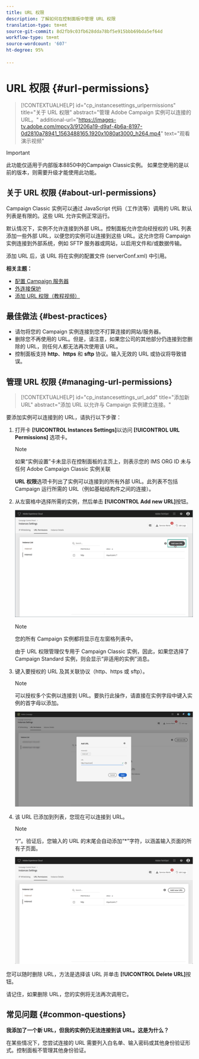 ```yaml
---
title: URL 权限
description: 了解如何在控制面板中管理 URL 权限
translation-type: tm+mt
source-git-commit: 8d2fb9c03fb628dda78bf5e915bbb69bda5ef64d
workflow-type: tm+mt
source-wordcount: '607'
ht-degree: 95%

---
```



# URL 权限 {#url-permissions}

>[!CONTEXTUALHELP]
>id="cp_instancesettings_urlpermissions"
>title="关于 URL 权限"
>abstract="管理 Adobe Campaign 实例可以连接的 URL。"
>additional-url="https://images-tv.adobe.com/mpcv3/91206a19-d9af-4b6a-8197-0d2810a78941_1563488165.1920x1080at3000_h264.mp4" text="观看演示视频"

>[!IMPORTANT]
>
>此功能仅适用于内部版本8850中的Campaign Classic实例。 如果您使用的是以前的版本，则需要升级才能使用此功能。

## 关于 URL 权限 {#about-url-permissions}

Campaign Classic 实例可以通过 JavaScript 代码（工作流等）调用的 URL 默认列表是有限的。这些 URL 允许实例正常运行。

默认情况下，实例不允许连接到外部 URL。控制面板允许您向经授权的 URL 列表添加一些外部 URL，以便您的实例可以连接到这些 URL。这允许您将 Campaign 实例连接到外部系统，例如 SFTP 服务器或网站，以启用文件和/或数据传输。

添加 URL 后，该 URL 将在实例的配置文件 (serverConf.xml) 中引用。

**相关主题：**

* [配置 Campaign 服务器](https://docs.campaign.adobe.com/doc/AC/en/INS_Additional_configurations_Configuring_Campaign_server.html)
* [外连接保护](https://docs.campaign.adobe.com/doc/AC/en/INS_Additional_configurations_Configuring_Campaign_server.html#Outgoing_connection_protection)
* [添加 URL 权限（教程视频）](https://docs.adobe.com/content/help/en/campaign-learn/campaign-classic-tutorials/administrating/control-panel-acc/adding-url-permissions.html)

## 最佳做法 {#best-practices}

* 请勿将您的 Campaign 实例连接到您不打算连接的网站/服务器。
* 删除您不再使用的 URL。但是，请注意，如果您公司的其他部分仍连接到您删除的 URL，则任何人都无法再次使用该 URL。
* 控制面板支持 **http**、**https** 和 **sftp** 协议。输入无效的 URL 或协议将导致错误。

## 管理 URL 权限 {#managing-url-permissions}

>[!CONTEXTUALHELP]
>id="cp_instancesettings_url_add"
>title="添加新 URL"
>abstract="添加 URL 以允许与 Campaign 实例建立连接。"

要添加实例可以连接到的 URL，请执行以下步骤：

1. 打开卡 **[!UICONTROL Instances Settings]**&#x200B;以访问 **[!UICONTROL URL Permissions]** 选项卡。

   >[!NOTE]
   >
   >如果“实例设置”卡未显示在控制面板的主页上，则表示您的 IMS ORG ID 未与任何 Adobe Campaign Classic 实例关联
   >
   ><b><span class="uicontrol">URL 权限</span></b>选项卡列出了实例可以连接到的所有外部 URL。此列表不包括 Campaign 运行所需的 URL（例如基础结构件之间的连接）。

1. 从左窗格中选择所需的实例，然后单击 **[!UICONTROL Add new URL]**&#x200B;按钮。

   ![](assets/add_url1.png)

   >[!NOTE]
   >
   >您的所有 Campaign 实例都将显示在左窗格列表中。
   >
   >由于 URL 权限管理仅专用于 Campaign Classic 实例，因此，如果您选择了 Campaign Standard 实例，则会显示“非适用的实例”消息。

1. 键入要授权的 URL 及其关联协议（http、https 或 sftp）。

   >[!NOTE]
   >
   >可以授权多个实例以连接到 URL。要执行此操作，请直接在实例字段中键入实例的首字母以添加。

   ![](assets/add_url2.png)

1. 该 URL 已添加到列表，您现在可以连接到 URL。

   >[!NOTE]
   >
   >“/”。验证后，您输入的 URL 的末尾会自动添加“*”字符，以涵盖输入页面的所有子页面。

   ![](assets/add_url_listnew.png)

您可以随时删除 URL，方法是选择该 URL 并单击 **[!UICONTROL Delete URL]**&#x200B;按钮。

请记住，如果删除 URL，您的实例将无法再次调用它。

## 常见问题 {#common-questions}

**我添加了一个新 URL，但我的实例仍无法连接到该 URL。这是为什么？**

在某些情况下，您尝试连接的 URL 需要列入白名单、输入密码或其他身份验证形式。控制面板不管理其他身份验证。
